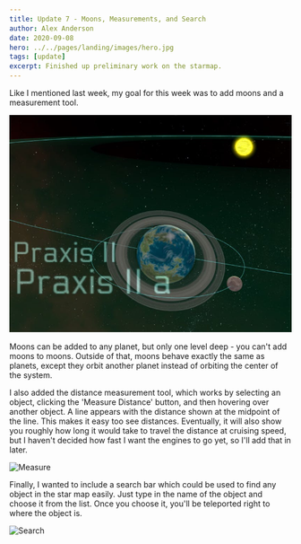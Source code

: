 ```yaml
---
title: Update 7 - Moons, Measurements, and Search
author: Alex Anderson
date: 2020-09-08
hero: ../../pages/landing/images/hero.jpg
tags: [update]
excerpt: Finished up preliminary work on the starmap.
---
```


Like I mentioned last week, my goal for this week was to add moons and a measurement tool.

![Moons](images/moon.jpeg)

Moons can be added to any planet, but only one level deep - you can't add moons to moons. Outside of that, moons behave exactly the same as planets, except they orbit another planet instead of orbiting the center of the system.

I also added the distance measurement tool, which works by selecting an object, clicking the 'Measure Distance' button, and then hovering over another object. A line appears with the distance shown at the midpoint of the line. This makes it easy too see distances. Eventually, it will also show you roughly how long it would take to travel the distance at cruising speed, but I haven't decided how fast I want the engines to go yet, so I'll add that in later.

![Measure](images/distance.gif)

Finally, I wanted to include a search bar which could be used to find any object in the star map easily. Just type in the name of the object and choose it from the list. Once you choose it, you'll be teleported right to where the object is.

![Search](images/search.gif)
